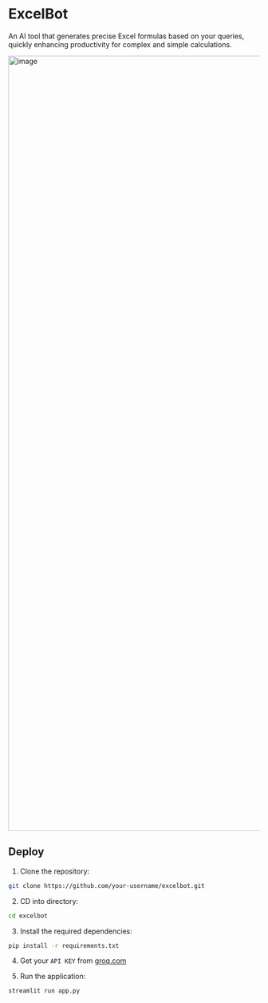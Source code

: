 # ExcelBot
An AI tool that generates precise Excel formulas based on your queries, quickly enhancing productivity for complex and simple calculations.

<img width="1552" alt="image" src="![Screenshot 2024-09-26 201224](https://github.com/user-attachments/assets/824bb037-0467-4ec9-8ec2-a490584b21f9)
">

## Deploy

1. Clone the repository:
```bash
git clone https://github.com/your-username/excelbot.git
```

2. CD into directory:
```bash
cd excelbot
```

3. Install the required dependencies:
```bash
pip install -r requirements.txt
```

4. Get your `API KEY` from [groq.com](https://console.groq.com/keys)

5. Run the application:
```bash
streamlit run app.py
```
